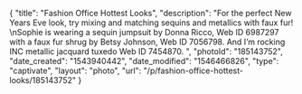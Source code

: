 {
    "title": "Fashion Office Hottest Looks",
    "description": "For the perfect New Years Eve look, try mixing and matching sequins and metallics with faux fur! \nSophie is wearing a sequin jumpsuit by Donna Ricco, Web ID 6987297 with a faux fur shrug by Betsy Johnson, Web ID 7056798. And I’m rocking INC metallic jacquard tuxedo Web ID 7454870. ",
    "photoId": "185143752",
    "date_created": "1543940442",
    "date_modified": "1546466826",
    "type": "captivate",
    "layout": "photo",
    "url": "\/p\/fashion-office-hottest-looks\/185143752"
}